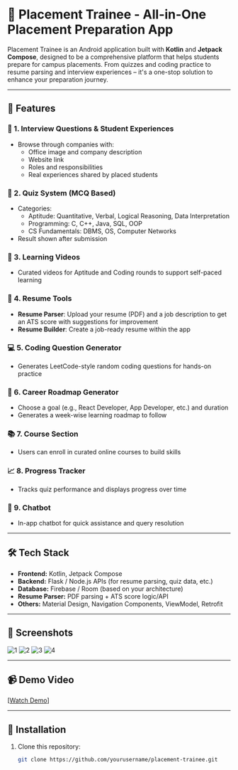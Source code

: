 # 📱 Placement Trainee - All-in-One Placement Preparation App

Placement Trainee is an Android application built with **Kotlin** and **Jetpack Compose**, designed to be a comprehensive platform that helps students prepare for campus placements. From quizzes and coding practice to resume parsing and interview experiences – it's a one-stop solution to enhance your preparation journey.

---

## 🚀 Features

### 🧾 1. Interview Questions & Student Experiences
- Browse through companies with:
  - Office image and company description
  - Website link
  - Roles and responsibilities
  - Real experiences shared by placed students

### 🧠 2. Quiz System (MCQ Based)
- Categories:
  - Aptitude: Quantitative, Verbal, Logical Reasoning, Data Interpretation
  - Programming: C, C++, Java, SQL, OOP
  - CS Fundamentals: DBMS, OS, Computer Networks
- Result shown after submission

### 🎥 3. Learning Videos
- Curated videos for Aptitude and Coding rounds to support self-paced learning

### 📄 4. Resume Tools
- **Resume Parser**: Upload your resume (PDF) and a job description to get an ATS score with suggestions for improvement
- **Resume Builder**: Create a job-ready resume within the app

### 💻 5. Coding Question Generator
- Generates LeetCode-style random coding questions for hands-on practice

### 🎯 6. Career Roadmap Generator
- Choose a goal (e.g., React Developer, App Developer, etc.) and duration
- Generates a week-wise learning roadmap to follow

### 📚 7. Course Section
- Users can enroll in curated online courses to build skills

### 📈 8. Progress Tracker
- Tracks quiz performance and displays progress over time

### 💬 9. Chatbot
- In-app chatbot for quick assistance and query resolution

---

## 🛠️ Tech Stack

- **Frontend:** Kotlin, Jetpack Compose
- **Backend:** Flask / Node.js APIs (for resume parsing, quiz data, etc.)
- **Database:** Firebase / Room (based on your architecture)
- **Resume Parser:** PDF parsing + ATS score logic/API
- **Others:** Material Design, Navigation Components, ViewModel, Retrofit

---

## 📸 Screenshots
![1](https://github.com/user-attachments/assets/1d205a45-7469-4f06-bc50-6da5173b7715)
![2](https://github.com/user-attachments/assets/3336d951-cd1e-4cfc-90cb-06a37c78c4ec)
![3](https://github.com/user-attachments/assets/4f89e74d-c4cb-4469-88a9-1a7fc178cf8c)
![4](https://github.com/user-attachments/assets/152aed4b-56c8-4a1d-829d-a6705d4ca367)


---

## 📹 Demo Video

[[Watch Demo](https://drive.google.com/file/d/1rrPdMs1qlBjU5EuttA5U2hl1pGi_RDKN/view?usp=sharing)]

---

## 🔗 Installation

1. Clone this repository:
   ```bash
   git clone https://github.com/yourusername/placement-trainee.git
